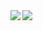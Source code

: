 <span>
  <img align="left" src="https://github-readme-stats.vercel.app/api?username=trubitsyn&count_private=true&show_icons=true"/>
</span>
<span>
  <img align="left" src="https://github-readme-stats.vercel.app/api/top-langs/?username=trubitsyn" />
</span>
